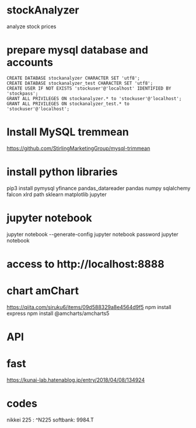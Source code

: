 # stockAnalyzer
analyze stock prices

# prepare mysql database and accounts
```
CREATE DATABASE stockanalyzer CHARACTER SET 'utf8';
CREATE DATABASE stockanalyzer_test CHARACTER SET 'utf8';
CREATE USER IF NOT EXISTS 'stockuser'@'localhost' IDENTIFIED BY 'stockpass';
GRANT ALL PRIVILEGES ON stockanalyzer.* to 'stockuser'@'localhost';
GRANT ALL PRIVILEGES ON stockanalyzer_test.* to 'stockuser'@'localhost';
```
# Install MySQL tremmean
https://github.com/StirlingMarketingGroup/mysql-trimmean  


# install python libraries
pip3 install pymysql yfinance pandas_datareader pandas numpy sqlalchemy falcon xlrd path sklearn matplotlib jupyter


# jupyter notebook
jupyter notebook --generate-config
jupyter notebook password
jupyter notebook
# access to http://localhost:8888

# chart amChart
https://qiita.com/siruku6/items/09d588329a8e4564d9f5
npm install express
npm install @amcharts/amcharts5


# API


# fast
https://kunai-lab.hatenablog.jp/entry/2018/04/08/134924


# codes
nikkei 225 : ^N225
softbank: 9984.T
